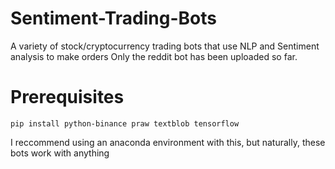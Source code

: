 # Sentiment-Trading-Bots
A variety of stock/cryptocurrency trading bots that use NLP and Sentiment analysis to make orders
Only the reddit bot has been uploaded so far.

<h1>Prerequisites</h1>

```
pip install python-binance praw textblob tensorflow
```

I reccommend using an anaconda environment with this, but naturally, these bots work with anything
